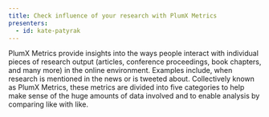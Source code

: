 ```yaml
---
title: Check influence of your research with PlumX Metrics
presenters:
  - id: kate-patyrak
---
```


PlumX Metrics provide insights into the ways people interact with individual pieces of research output (articles, conference proceedings, book chapters, and many more) in the online environment. Examples include, when research is mentioned in the news or is tweeted about. Collectively known as PlumX Metrics, these metrics are divided into five categories to help make sense of the huge amounts of data involved and to enable analysis by comparing like with like.
